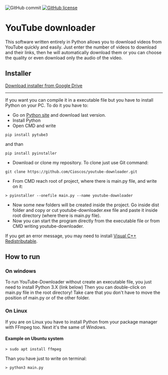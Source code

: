 ![GitHub commit](https://img.shields.io/github/last-commit/Cioscos/youtube-downloader)
[![GitHub license](https://img.shields.io/badge/License-Creative%20Commons%20Attribution%204.0%20International-blue)](https://github.com/Cioscos/youtube-downloader.git/blob/master/LICENSE)
# YouTube downloader

This software written entirely in Python allows you to download videos from YouTube quickly and easily. Just enter the number of videos to download and their links, then he will automatically download them or you can choose the quality or even download only the audio of the video.

## Installer
[Download installer from Google Drive](https://drive.google.com/file/d/1qVhdS_59eePA7PR5k8ASY0Rf94ybt0Tw/view?usp=sharing)

***

If you want you can compile it in a executable file but you have to install Python on your PC. To do it you have to:
* Go on [Python site](https://www.python.org/downloads/) and download last version.
* Install Python
* Open CMD and write
```
pip install pytube3
```
and than
```
pip install pyinstaller
```
* Download or clone my repository. To clone just use Git command:
```
git clone https://github.com/Cioscos/youtube-downloader.git
```
* From CMD reach root of project, where there is main.py file, and write on it:
```
> pyinstaller --onefile main.py --name youtube-downloader
```
* Now some new folders will be created inside the project. Go inside dist folder and copy or cut youtube-downloader.exe file and paste it inside root directory (where there is main.py file).
* Now you can start the program directly from the executable file or from CMD writing youtube-downloader.

If you get an error message, you may need to install [Visual C++ Redistributable](https://support.microsoft.com/en-ca/help/2977003/the-latest-supported-visual-c-downloads).

## How to run
### On windows
To run YouTube-Downloader without create an executable file, you just need to install Python 3.X (link below)
Then you can double-click on main.py file in the root directory! Take care that you don't have to move the position of main.py or of the other folder.

### On Linux
If you are on Linux you have to install Python from your package manager with FFmpeg too. Next it's the same of Windows.

#### Example on Ubuntu system
```
> sudo apt install ffmpeg
```
Than you have just to write on terminal:
```
> python3 main.py
```

